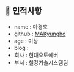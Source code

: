 ## 🥸 인적사항

- name : 마경호
- github : [MAKyungho](https://github.com/MAKyungho)
- age : 미상
- blog : 
- 회사 : 현대오토에버
- 부서 : 철강기술시스템팀
